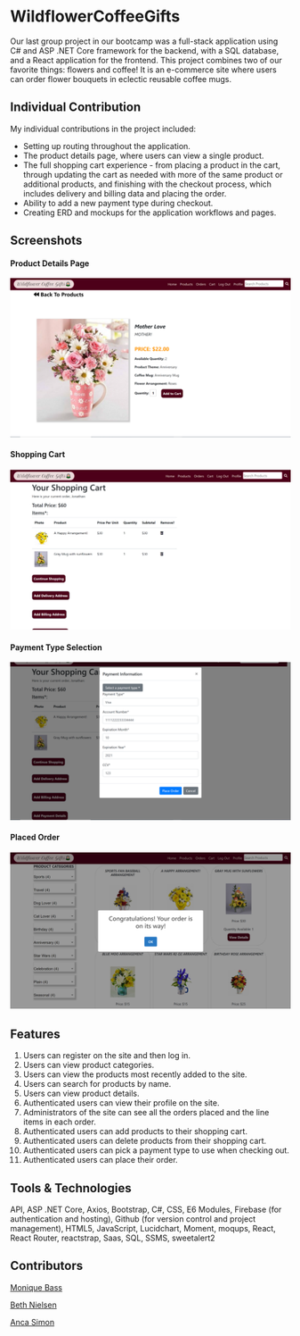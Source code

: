 # WildflowerCoffeeGifts

Our last group project in our bootcamp was a full-stack application using C# and ASP .NET Core framework for the backend, with a SQL database, and a React application for the frontend. This project combines two of our favorite things: flowers and coffee! It is an e-commerce site where users can order flower bouquets in eclectic reusable coffee mugs. 

## Individual Contribution
My individual contributions in the project included:
* Setting up routing throughout the application.
* The product details page, where users can view a single product.
* The full shopping cart experience - from placing a product in the cart, through updating the cart as needed with more of the same product or additional products, and finishing with the checkout process, which includes delivery and billing data and placing the order. 
* Ability to add a new payment type during checkout. 
* Creating ERD and mockups for the application workflows and pages.

## Screenshots
#### Product Details Page
![Product Details Page](./Wildflowercoffeegifts/wildflowercoffeegifts.ui/src/images/SingleProduct.png)
#### Shopping Cart
![Cart Page](./Wildflowercoffeegifts/wildflowercoffeegifts.ui/src/images/Cart.png)
#### Payment Type Selection
![Payment Type](./Wildflowercoffeegifts/wildflowercoffeegifts.ui/src/images/SelectPayment.png)
#### Placed Order
![Order](./Wildflowercoffeegifts/wildflowercoffeegifts.ui/src/images/PlaceOrder.png)



## Features
1. Users can register on the site and then log in. 
1. Users can view product categories.
1. Users can view the products most recently added to the site. 
1. Users can search for products by name.
1. Users can view product details. 
1. Authenticated users can view their profile on the site.
1. Administrators of the site can see all the orders placed and the line items in each order.
1. Authenticated users can add products to their shopping cart.
1. Authenticated users can delete products from their shopping cart.
1. Authenticated users can pick a payment type to use when checking out. 
1. Authenticated users can place their order. 

## Tools & Technologies
API, ASP .NET Core, Axios, Bootstrap, C#, CSS, E6 Modules, Firebase (for authentication and hosting), Github (for version control and project management), HTML5, JavaScript, Lucidchart, Moment, moqups, React, React Router, reactstrap, Saas, SQL, SSMS, sweetalert2

## Contributors
[Monique Bass](https://github.com/Nikababy01)

[Beth Nielsen](https://github.com/bethh56)

[Anca Simon](https://github.com/ancasimon)

